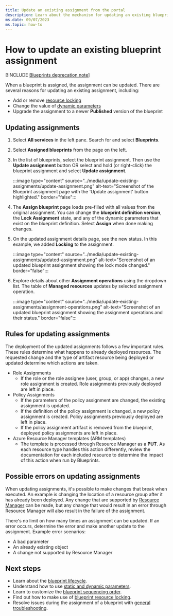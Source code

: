 ```yaml
---
title: Update an existing assignment from the portal
description: Learn about the mechanism for updating an existing blueprint assignment from the portal in Azure Blueprints.
ms.date: 09/07/2023
ms.topic: how-to
---
```

# How to update an existing blueprint assignment

[!INCLUDE [Blueprints deprecation note](../../../../includes/blueprints-deprecation-note.md)]

When a blueprint is assigned, the assignment can be updated. There are several reasons for updating
an existing assignment, including:

- Add or remove [resource locking](../concepts/resource-locking.md)
- Change the value of [dynamic parameters](../concepts/parameters.md#dynamic-parameters)
- Upgrade the assignment to a newer **Published** version of the blueprint

## Updating assignments

1. Select **All services** in the left pane. Search for and select **Blueprints**.

1. Select **Assigned blueprints** from the page on the left.

1. In the list of blueprints, select the blueprint assignment. Then use the **Update assignment**
   button OR select and hold (or right-click) the blueprint assignment and select **Update
   assignment**.

   :::image type="content" source="../media/update-existing-assignments/update-assignment.png" alt-text="Screenshot of the Blueprint assignment page with the 'Update assignment' button highlighted." border="false":::

1. The **Assign blueprint** page loads pre-filled with all values from the original assignment. You
   can change the **blueprint definition version**, the **Lock Assignment** state, and any of the
   dynamic parameters that exist on the blueprint definition. Select **Assign** when done making
   changes.

1. On the updated assignment details page, see the new status. In this example, we added **Locking**
   to the assignment.

   :::image type="content" source="../media/update-existing-assignments/updated-assignment.png" alt-text="Screenshot of an updated blueprint assignment showing the lock mode changed." border="false":::

1. Explore details about other **Assignment operations** using the dropdown list. The table of
   **Managed resources** updates by selected assignment operation.

   :::image type="content" source="../media/update-existing-assignments/assignment-operations.png" alt-text="Screenshot of an updated blueprint assignment showing the assignment operations and their status." border="false":::

## Rules for updating assignments

The deployment of the updated assignments follows a few important rules. These rules determine what
happens to already deployed resources. The requested change and the type of artifact resource being
deployed or updated determine which actions are taken.

- Role Assignments
  - If the role or the role assignee (user, group, or app) changes, a new role assignment is
    created. Role assignments previously deployed are left in place.
- Policy Assignments
  - If the parameters of the policy assignment are changed, the existing assignment is updated.
  - If the definition of the policy assignment is changed, a new policy assignment is created.
    Policy assignments previously deployed are left in place.
  - If the policy assignment artifact is removed from the blueprint, deployed policy assignments are
    left in place.
- Azure Resource Manager templates (ARM templates)
  - The template is processed through Resource Manager as a **PUT**. As each resource type handles
    this action differently, review the documentation for each included resource to determine the
    impact of this action when run by Blueprints.

## Possible errors on updating assignments

When updating assignments, it's possible to make changes that break when executed. An example is
changing the location of a resource group after it has already been deployed. Any change that are
supported by [Resource Manager](../../../azure-resource-manager/management/overview.md) can be made,
but any change that would result in an error through Resource Manager will also result in the
failure of the assignment.

There's no limit on how many times an assignment can be updated. If an error occurs, determine the
error and make another update to the assignment. Example error scenarios:

- A bad parameter
- An already existing object
- A change not supported by Resource Manager

## Next steps

- Learn about the [blueprint lifecycle](../concepts/lifecycle.md).
- Understand how to use [static and dynamic parameters](../concepts/parameters.md).
- Learn to customize the [blueprint sequencing order](../concepts/sequencing-order.md).
- Find out how to make use of [blueprint resource locking](../concepts/resource-locking.md).
- Resolve issues during the assignment of a blueprint with
  [general troubleshooting](../troubleshoot/general.md).
